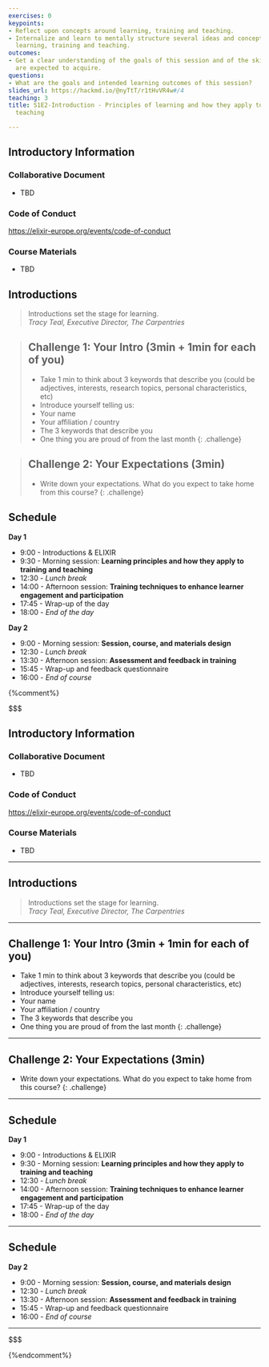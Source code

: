 ```yaml
---
exercises: 0
keypoints:
- Reflect upon concepts around learning, training and teaching.
- Internalize and learn to mentally structure several ideas and concepts related to
  learning, training and teaching.
outcomes:
- Get a clear understanding of the goals of this session and of the skil the learners
  are expected to acquire.
questions:
- What are the goals and intended learning outcomes of this session?
slides_url: https://hackmd.io/@nyTtT/r1tHvVR4w#/4
teaching: 3
title: S1E2-Introduction - Principles of learning and how they apply to training and
  teaching

---
```


## Introductory Information

### Collaborative Document

- TBD

### Code of Conduct

https://elixir-europe.org/events/code-of-conduct

### Course Materials

- TBD


## Introductions

> Introductions set the stage for learning.  
> _Tracy Teal, Executive Director, The Carpentries_

> ## Challenge 1: Your Intro (3min + 1min for each of you)
>
> - Take 1 min to think about 3 keywords that describe you (could be adjectives, interests, research topics, personal characteristics, etc)
> - Introduce yourself telling us:
>  - Your name
>  - Your affiliation / country
>  - The 3 keywords that describe you
>  - One thing you are proud of from the last month
{: .challenge}

> ## Challenge 2: Your Expectations (3min)
>
> - Write down your expectations. What do you expect to take home from this course?
{: .challenge}

## Schedule

**Day 1**

- 9:00 - Introductions & ELIXIR
- 9:30 - Morning session: **Learning principles and how they apply to training and teaching**
- 12:30 - _Lunch break_
- 14:00 - Afternoon session: **Training techniques to enhance learner engagement and participation**
- 17:45 - Wrap-up of the day
- 18:00 - _End of the day_

**Day 2**

- 9:00 - Morning session: **Session, course, and materials design**
- 12:30 - _Lunch break_
- 13:30 - Afternoon session: **Assessment and feedback in training**
- 15:45 - Wrap-up and feedback questionnaire
- 16:00 - _End of course_

{%comment%}

$$$
## Introductory Information

### Collaborative Document

- TBD

### Code of Conduct

https://elixir-europe.org/events/code-of-conduct

### Course Materials

- TBD

---

## Introductions

> Introductions set the stage for learning.  
> _Tracy Teal, Executive Director, The Carpentries_

---

## Challenge 1: Your Intro (3min + 1min for each of you)

- Take 1 min to think about 3 keywords that describe you (could be adjectives, interests, research topics, personal characteristics, etc)
- Introduce yourself telling us:
- Your name
- Your affiliation / country
- The 3 keywords that describe you
- One thing you are proud of from the last month
{: .challenge}

---

## Challenge 2: Your Expectations (3min)

- Write down your expectations. What do you expect to take home from this course?
{: .challenge}

---

## Schedule

**Day 1**

- 9:00 - Introductions & ELIXIR
- 9:30 - Morning session: **Learning principles and how they apply to training and teaching**
- 12:30 - _Lunch break_
- 14:00 - Afternoon session: **Training techniques to enhance learner engagement and participation**
- 17:45 - Wrap-up of the day
- 18:00 - _End of the day_

---

## Schedule

**Day 2**

- 9:00 - Morning session: **Session, course, and materials design**
- 12:30 - _Lunch break_
- 13:30 - Afternoon session: **Assessment and feedback in training**
- 15:45 - Wrap-up and feedback questionnaire
- 16:00 - _End of course_

---
$$$

{%endcomment%}
